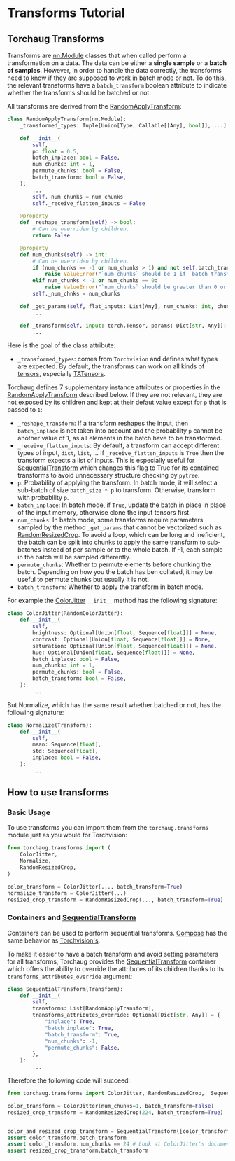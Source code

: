 # Transforms Tutorial

## Torchaug Transforms

Transforms are  [nn.Module](#torch.nn.Module) classes that when called perform a transformation on a data. The data can be either a **single sample** or a **batch of samples**. However, in order to handle the data correctly, the transforms need to know if they are supposed to work in batch mode or not. To do this, the relevant transforms have a `batch_transform` boolean attribute to indicate whether the transforms should be batched or not.

All transforms are derived from the [RandomApplyTransform](#torchaug.transforms.RandomApplyTransform):
```python
class RandomApplyTransform(nn.Module):
    _transformed_types: Tuple[Union[Type, Callable[[Any], bool]], ...] = (torch.Tensor,)

    def __init__(
        self,
        p: float = 0.5,
        batch_inplace: bool = False,
        num_chunks: int = 1,
        permute_chunks: bool = False,
        batch_transform: bool = False,
    ):
        ...
        self._num_chunks = num_chunks
        self._receive_flatten_inputs = False

    @property
    def _reshape_transform(self) -> bool:
        # Can be overriden by children.
        return False

    @property
    def num_chunks(self) -> int:
        # Can be overriden by children.
        if (num_chunks == -1 or num_chunks > 1) and not self.batch_transform:
            raise ValueError("`num_chunks` should be 1 if `batch_transform` is False.")
        elif num_chunks < -1 or num_chunks == 0:
            raise ValueError("`num_chunks` should be greater than 0 or -1.")
        self._num_chnks = num_chunks

    def _get_params(self, flat_inputs: List[Any], num_chunks: int, chunks_indices: List[torch.Tensor]) -> List[Dict[str, Any]]:
        ...

    def _transform(self, input: torch.Tensor, params: Dict[str, Any]):
        ...
```
Here is the goal of the class attribute:
- `_transformed_types`: comes from `Torchvision` and defines what types are expected. By default, the transforms can work on all kinds of [tensors](#torch.Tensor), especially [TATensors](#torchaug.ta_tensors.TATensor).

Torchaug defines 7 supplementary instance attributes or properties in the [RandomApplyTransform](#torchaug.transforms.RandomApplyTransform) described below. If they are not relevant, they are not exposed by its children and kept at their defaut value except for `p` that is passed to `1`:
- `_reshape_transform`: If a transform reshapes the input, then `batch_inplace` is not taken into account and the probability `p` cannot be another value of 1, as all elements in the batch have to be transformed.
- `_receive_flatten_inputs`: By default, a transform can accept different types of input, `dict`, `list`, ... If `_receive_flatten_inputs` is `True` then the transform expects a list of inputs. This is especially useful for [SequentialTransform](#torchaug.transforms.SequentialTransform) which changes this flag to True for its contained transforms to avoid unnecessary structure checking by `pytree`.
- `p`: Probability of applying the transform. In batch mode, it will select a sub-batch of size `batch_size * p` to transform. Otherwise, transform with probability `p`.
- `batch_inplace`: In batch mode, if `True`, update the batch in place in place of the input memory, otherwise clone the input tensors first.
- `num_chunks`: In batch mode, some transforms require parameters sampled by the method `_get_params` that cannot be vectorized such as [RandomResizedCrop](#torchaug.transforms.RandomResizedCrop). To avoid a loop, which can be long and ineficient, the batch can be split into chunks to apply the same transform to sub-batches instead of per sample or to the whole batch. If -1, each sample in the batch will be sampled differently.
- `permute_chunks`: Whether to permute elements before chunking the batch. Depending on how you the batch has ben collated, it may be useful to permute chunks but usually it is not.
- `batch_transform`: Whether to apply the transform in batch mode.


For example the [ColorJitter](#torchaug.transforms.ColorJitter) `__init__` method has the following signature:
```python
class ColorJitter(RandomColorJitter):
    def __init__(
        self,
        brightness: Optional[Union[float, Sequence[float]]] = None,
        contrast: Optional[Union[float, Sequence[float]]] = None,
        saturation: Optional[Union[float, Sequence[float]]] = None,
        hue: Optional[Union[float, Sequence[float]]] = None,
        batch_inplace: bool = False,
        num_chunks: int = 1,
        permute_chunks: bool = False,
        batch_transform: bool = False,
    ):
        ...
```

But Normalize, which has the same result whether batched or not, has the following signature:
```python
class Normalize(Transform):
    def __init__(
        self,
        mean: Sequence[float],
        std: Sequence[float],
        inplace: bool = False,
    ):
        ...
```

## How to use transforms

### Basic Usage

To use transforms you can import them from the `torchaug.transforms` module just as you would for Torchvision:
```python
from torchaug.transforms import (
    ColorJitter,
    Normalize,
    RandomResizedCrop,
)

color_transform = ColorJitter(..., batch_transform=True)
normalize_transform = ColorJitter(...)
resized_crop_transform = RandomResizedCrop(..., batch_transform=True)
```

### Containers and [SequentialTransform](#torchaug.transforms.SequentialTransform)

Containers can be used to perform sequential transforms. [Compose](#torchaug.transforms.Compose) has the same behavior as [Torchvision's](#torchvision.transforms.v2.Compose).

To make it easier to have a batch transform and avoid setting parameters for all transforms, Torchaug provides the [SequentialTransform](#torchaug.transforms.SequentialTransform) container which offers the ability to override the attributes of its children thanks to its `transforms_attributes_override` argument:
```python
class SequentialTransform(Transform):
    def __init__(
        self,
        transforms: List[RandomApplyTransform],
        transforms_attributes_override: Optional[Dict[str, Any]] = {
            "inplace": True,
            "batch_inplace": True,
            "batch_transform": True,
            "num_chunks": -1,
            "permute_chunks": False,
        },
    ):
        ...
```

Therefore the following code will succeed:
```python
from torchaug.transforms import ColorJitter, RandomResizedCrop,  SequentialTransform

color_transform = ColorJitter(num_chunks=1, batch_transform=False)
resized_crop_transform = RandomResizedCrop(224, batch_transform=True)


color_and_resized_crop_transform = SequentialTransform([color_transform, resized_crop_transform])
assert color_transform.batch_transform
assert color_transform.num_chunks == 24 # Look at ColorJitter's documentation to understand why.
assert resized_crop_transform.batch_transform
```
